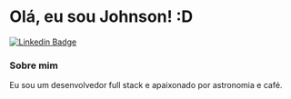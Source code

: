 # Olá, eu sou Johnson! :D

[![Linkedin Badge](https://img.shields.io/badge/-LinkedIn-blue?style=flat-square&logo=Linkedin&logoColor=white&link=https://www.linkedin.com/in/simeone-johnson-8a7737248/)](https://www.linkedin.com/in/simeone-johnson-8a7737248/)


### Sobre mim
Eu sou um desenvolvedor full stack e apaixonado por astronomia e café. 


